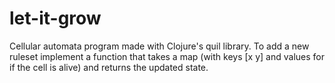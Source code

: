 # let-it-grow
Cellular automata program made with Clojure's quil library. To add a new ruleset implement a function that takes a map (with keys [x y] and values for if the cell is alive) and returns the updated state.
